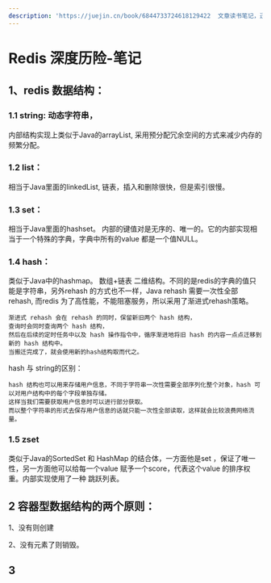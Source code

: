```yaml
---
description: 'https://juejin.cn/book/6844733724618129422  文章读书笔记，迅速理解redis 的核心。'
---
```


# Redis 深度历险-笔记

## 1、redis 数据结构：

### 1.1 string: 动态字符串，

内部结构实现上类似于Java的arrayList, 采用预分配冗余空间的方式来减少内存的频繁分配。  


### 1.2 list： 

相当于Java里面的linkedList, 链表，插入和删除很快，但是索引很慢。

### 1.3 set：

相当于Java里面的hashset。 内部的键值对是无序的、唯一的。它的内部实现相当于一个特殊的字典，字典中所有的value 都是一个值NULL。





### 1.4 hash：

类似于Java中的hashmap。 数组+链表 二维结构。不同的是redis的字典的值只能是字符串，另外rehash 的方式也不一样，Java rehash 需要一次性全部rehash, 而redis 为了高性能，不能阻塞服务，所以采用了渐进式rehash策略。

```text
渐进式 rehash 会在 rehash 的同时，保留新旧两个 hash 结构，
查询时会同时查询两个 hash 结构，
然后在后续的定时任务中以及 hash 操作指令中，循序渐进地将旧 hash 的内容一点点迁移到新的 hash 结构中。
当搬迁完成了，就会使用新的hash结构取而代之。
```

hash 与 string的区别：

```text
hash 结构也可以用来存储用户信息，不同于字符串一次性需要全部序列化整个对象，hash 可以对用户结构中的每个字段单独存储。
这样当我们需要获取用户信息时可以进行部分获取。
而以整个字符串的形式去保存用户信息的话就只能一次性全部读取，这样就会比较浪费网络流量。
```

### 1.5 zset

类似于Java的SortedSet 和 HashMap 的结合体，一方面他是set ，保证了唯一性，另一方面他可以给每一个value 赋予一个score，代表这个value 的排序权重。内部实现使用了一种 跳跃列表。



## 2 容器型数据结构的两个原则：

1、没有则创建

2、没有元素了则销毁。

## 3 



